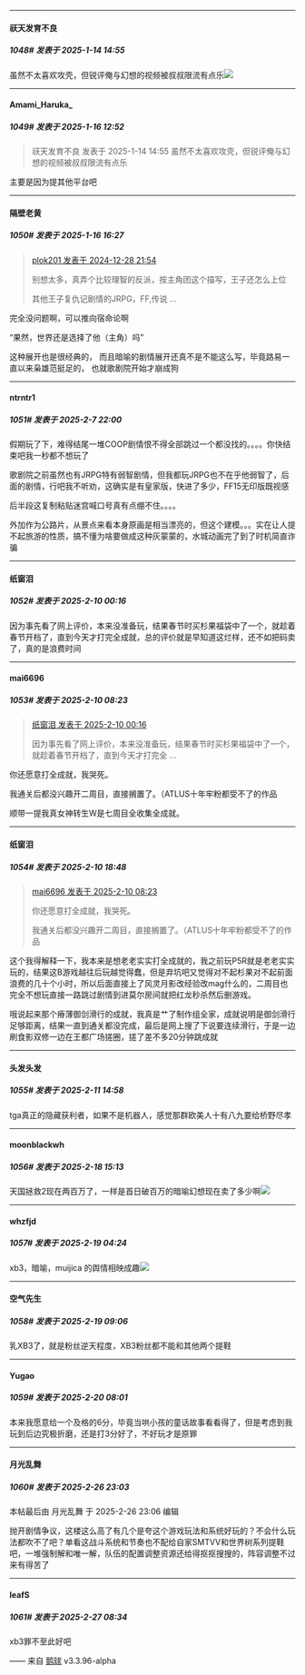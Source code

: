 ﻿
*****

####  祆天发育不良  
##### 1048#       发表于 2025-1-14 14:55

虽然不太喜欢攻壳，但锐评俺与幻想的视频被叔叔限流有点乐<img src="https://static.saraba1st.com/image/smiley/face2017/067.png" referrerpolicy="no-referrer">


*****

####  Amami_Haruka_  
##### 1049#       发表于 2025-1-16 12:52

<blockquote>祆天发育不良 发表于 2025-1-14 14:55
虽然不太喜欢攻壳，但锐评俺与幻想的视频被叔叔限流有点乐</blockquote>
主要是因为提其他平台吧


*****

####  隔壁老黄  
##### 1050#       发表于 2025-1-16 16:27

<blockquote><a href="httphttps://bbs.saraba1st.com/2b/forum.php?mod=redirect&amp;goto=findpost&amp;pid=67051998&amp;ptid=2203124" target="_blank">plok201 发表于 2024-12-28 21:54</a>

别想太多，真弄个比较理智的反派，按主角团这个描写，王子还怎么上位

其他王子复仇记剧情的JRPG，FF,传说 ...</blockquote>
完全没问题啊，可以推向宿命论啊

“果然，世界还是选择了他（主角）吗”

这种展开也是很经典的， 而且暗喻的剧情展开还真不是不能这么写，毕竟路易一直以来枭雄范挺足的， 也就歌剧院开始才崩成狗

*****

####  ntrntr1  
##### 1051#       发表于 2025-2-7 22:00

假期玩了下，难得结尾一堆COOP剧情恨不得全部跳过一个都没找的。。。。你快结束吧我一秒都不想玩了

歌剧院之前虽然也有JRPG特有弱智剧情，但我都玩JRPG也不在乎他弱智了，后面的剧情，行吧我不听劝，这确实是有皇家版，快进了多少，FF15无印版既视感

后半段这复制粘贴迷宫喊口号真有点绷不住。。。。

外加作为公路片，从景点来看本身原画是相当漂亮的，但这个建模。。。实在让人提不起旅游的性质，搞不懂为啥要做成这种灰蒙蒙的，水城动画完了到了时机简直诈骗 


*****

####  纸窗泪  
##### 1052#       发表于 2025-2-10 00:16

因为事先看了网上评价，本来没准备玩，结果春节时买杉果福袋中了一个，就趁着春节开档了，直到今天才打完全成就，总的评价就是早知道这烂样，还不如把码卖了，真的是浪费时间


*****

####  mai6696  
##### 1053#       发表于 2025-2-10 08:23

<blockquote><a href="httphttps://bbs.saraba1st.com/2b/forum.php?mod=redirect&amp;goto=findpost&amp;pid=67383973&amp;ptid=2203124" target="_blank">纸窗泪 发表于 2025-2-10 00:16</a>

因为事先看了网上评价，本来没准备玩，结果春节时买杉果福袋中了一个，就趁着春节开档了，直到今天才打完全 ...</blockquote>
你还愿意打全成就，我哭死。

我通关后都没兴趣开二周目，直接搁置了。（ATLUS十年牢粉都受不了的作品

顺带一提我真女神转生W是七周目全收集全成就。


*****

####  纸窗泪  
##### 1054#       发表于 2025-2-10 18:48

<blockquote><a href="httphttps://bbs.saraba1st.com/2b/forum.php?mod=redirect&amp;goto=findpost&amp;pid=67384798&amp;ptid=2203124" target="_blank">mai6696 发表于 2025-2-10 08:23</a>

你还愿意打全成就，我哭死。

我通关后都没兴趣开二周目，直接搁置了。（ATLUS十年牢粉都受不了的作品</blockquote>
这个我得解释一下，我本来是想老老实实打全成就的，我之前玩P5R就是老老实实玩的，结果这B游戏越往后玩越觉得蠢，但是弃坑吧又觉得对不起杉果对不起前面浪费的几十个小时，所以后面直接上了风灵月影改经验改mag什么的，二周目也完全不想玩直接一路跳过剧情到进莫尔房间就把红龙秒杀然后删游戏。

哦说起来那个瘠薄御剑滑行的成就，我真是艹了制作组全家，成就说明是御剑滑行足够距离，结果一直到通关都没完成，最后是网上搜了下说要连续滑行，于是一边刷食影双修一边在王都广场搓圈，搓了差不多20分钟跳成就


*****

####  头发头发  
##### 1055#       发表于 2025-2-11 14:58

tga真正的隐藏获利者，如果不是机器人，感觉那群欧美人十有八九要给桥野尽孝

*****

####  moonblackwh  
##### 1056#       发表于 2025-2-18 15:13

天国拯救2现在两百万了，一样是首日破百万的暗喻幻想现在卖了多少啊<img src="https://static.saraba1st.com/image/smiley/face2017/037.png" referrerpolicy="no-referrer">


*****

####  whzfjd  
##### 1057#       发表于 2025-2-19 04:24

xb3，暗喻，muijica 的舆情相映成趣<img src="https://static.saraba1st.com/image/smiley/face2017/018.png" referrerpolicy="no-referrer">


*****

####  空气先生  
##### 1058#       发表于 2025-2-19 09:06

乳XB3了，就是粉丝逆天程度，XB3粉丝都不能和其他两个提鞋


*****

####  Yugao  
##### 1059#       发表于 2025-2-20 08:01

本来我愿意给一个及格的6分，毕竟当哄小孩的童话故事看看得了，但是考虑到我玩到后边究极折磨，还是打3分好了，不好玩才是原罪

*****

####  月光乱舞  
##### 1060#       发表于 2025-2-26 23:03

 本帖最后由 月光乱舞 于 2025-2-26 23:06 编辑 

抛开剧情争议，这楼这么高了有几个是夸这个游戏玩法和系统好玩的？不会什么玩法都吹不了吧？单看这战斗系统和节奏也不配给自家SMTVV和世界树系列提鞋吧，一堆强制解和唯一解，队伍的配置调整资源还给得抠抠搜搜的，阵容调整不过来有得苦了


*****

####  leafS  
##### 1061#       发表于 2025-2-27 08:34

xb3罪不至此好吧

—— 来自 [鹅球](https://www.pgyer.com/xfPejhuq) v3.3.96-alpha

